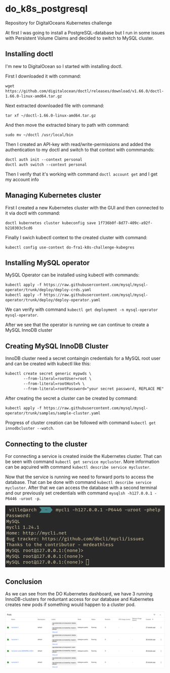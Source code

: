 # do_k8s_postgresql
Repository for DigitalOceans Kubernetes challenge

At first I was going to install a PostgreSQL-database but I run in some issues with Persistent Volume Claims and decided to switch to MySQL cluster.

## Installing doctl

I'm new to DigitalOcean so I started with installing doctl.  

First I downloaded it with command:
```
wget https://github.com/digitalocean/doctl/releases/download/v1.66.0/doctl-1.66.0-linux-amd64.tar.gz
```

Next extracted downloaded file with command:  
```
tar xf ~/doctl-1.66.0-linux-amd64.tar.gz
```

And then move the extracted binary to path with command:  
```
sudo mv ~/doctl /usr/local/bin
```

Then I created an API-key with read/write-permissions and added the authentication to my doctl and switch to that context with commmands:  
```
doctl auth init --context personal
doctl auth switch --context personal
```

Then I verify that it's working with command `doctl account get` and I get my account info

## Managing Kubernetes cluster

First I created a new Kubernetes cluster with the GUI and then connected to it via doctl with command:  
```
doctl kubernetes cluster kubeconfig save 1f736b0f-8d77-409c-a92f-b210303c5cd6
```

Finally I swich kubectl context to the created cluster with command:  
```
kubectl config use-context do-fra1-k8s-challenge-kubegres
```

## Installing MySQL operator

MySQL Operator can be installed using kubectl with commands:  
```
kubectl apply -f https://raw.githubusercontent.com/mysql/mysql-operator/trunk/deploy/deploy-crds.yaml
kubectl apply -f https://raw.githubusercontent.com/mysql/mysql-operator/trunk/deploy/deploy-operator.yaml
```

We can verify with command `kubectl get deployment -n mysql-operator mysql-operator`.  

After we see that the operator is running we can continue to create a MySQL InnoDB cluster

## Creating MySQL InnoDB Cluster

InnoDB cluster need a secret containgin credentials for a MySQL root user and can be created with kubectl like this:  
```
kubectl create secret generic mypwds \
        --from-literal=rootUser=root \
        --from-literal=rootHost=% \
        --from-literal=rootPassword="your secret password, REPLACE ME"
```

After creating the secret a cluster can be created by command:  
```
kubectl apply -f https://raw.githubusercontent.com/mysql/mysql-operator/trunk/samples/sample-cluster.yaml
```

Progress of cluster creation can be followed with command `kubectl get innodbcluster --watch`.  

## Connecting to the cluster

For connecting a service is created inside the Kubernetes cluster. That can be seen with command `kubectl get service mycluster`. More information can be aqcuired with command `kubectl describe service mycluster`.  

Now that the service is running we need to forward ports to access the database. That can be done with command `kubectl describe service mycluster`. After that we can access the database with a second terminal and our previously set credentials with command `mysqlsh -h127.0.0.1 -P6446 -uroot -p`.

![MySQL](screenshots/mysql.png)

## Conclusion

As we can see from the DO Kubernetes dashboard, we have 3 running InnoDB-clusters for reduntant access for our database and Kubernetes creates new pods if something would happen to a cluster pod.  

![Pods](screenshots/pods.png)

